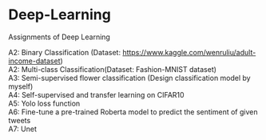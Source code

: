 # Deep-Learning
Assignments of Deep Learning

A2: Binary Classification (Dataset: https://www.kaggle.com/wenruliu/adult-income-dataset)  
A2: Multi-class Classification(Dataset: Fashion-MNIST dataset)  
A3: Semi-supervised flower classification (Design classification model by myself)  
A4: Self-supervised and transfer learning on CIFAR10  
A5: Yolo loss function  
A6: Fine-tune a pre-trained Roberta model to predict the sentiment of given tweets  
A7: Unet
